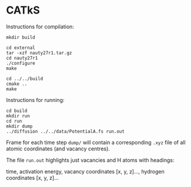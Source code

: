 # CATkS

Instructions for compilation:
```
mkdir build

cd external
tar -xzf nauty27r1.tar.gz
cd nauty27r1
./configure
make

cd ../../build
cmake ..
make
```


Instructions for running:
```
cd build
mkdir run
cd run
mkdir dump
../diffusion ../../data/PotentialA.fs run.out
```

Frame for each time step `dump/` will contain a corresponding `.xyz` file of all atomic coordinates (and vacancy centres).

The file `run.out` highlights just vacancies and H atoms with headings:

time, activation energy, vacancy coordinates [x, y, z]..., hydrogen coordinates [x, y, z]...
